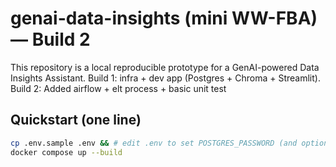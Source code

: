 # genai-data-insights (mini WW-FBA) — Build 2

This repository is a local reproducible prototype for a GenAI-powered Data Insights Assistant.
Build 1: infra + dev app (Postgres + Chroma + Streamlit).
Build 2: Added airflow + elt process + basic unit test

## Quickstart (one line)
```bash
cp .env.sample .env && # edit .env to set POSTGRES_PASSWORD (and optionally OPENAI_API_KEY)
docker compose up --build
